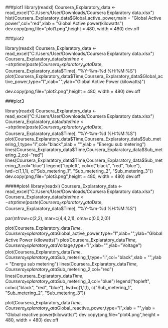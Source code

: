 ###plot1 library(readxl) Coursera_Explaratory_data <- read_excel("C:/Users/User/Downloads/Coursera Explaratory data.xlsx") hist(Coursera_Explaratory_data$Global_active_power,main = "Global Active power",col="red",xlab = "Global Active power(kilowatts") dev.copy(png,file="plot1.png",height = 480, width = 480) dev.off

###plot2

library(readxl) Coursera_Explaratory_data <- read_excel("C:/Users/User/Downloads/Coursera Explaratory data.xlsx") Coursera_Explaratory_data$datetime <- strptime(paste(Coursera_Explaratory_data$Date, Coursera_Explaratory_data$Time), "%Y-%m-%d %H:%M:%S") plot(Coursera_Explaratory_data$Time,Coursera_Explaratory_data$Global_active_power,type="l",xlab="",ylab="Global Active Power (kilowatts)")

dev.copy(png,file="plot2.png",height = 480, width = 480) dev.off

###plot3

library(readxl) Coursera_Explaratory_data <- read_excel("C:/Users/User/Downloads/Coursera Explaratory data.xlsx") Coursera_Explaratory_data$datetime <- strptime(paste(Coursera_Explaratory_data$Date, Coursera_Explaratory_data$Time), "%Y-%m-%d %H:%M:%S") plot(Coursera_Explaratory_data$Time,Coursera_Explaratory_data$Sub_metering_1,type="l",col="black",xlab = "",ylab = "Energu sub metering") lines(Coursera_Explaratory_data$Time,Coursera_Explaratory_data$Sub_metering_2,col="red") lines(Coursera_Explaratory_data$Time,Coursera_Explaratory_data$Sub_metering_3,col="blue") legend("topleft", col=c("black", "red", "blue"), lwd=c(1,1,1), c("Sub_metering_1", "Sub_metering_2", "Sub_metering_3")) dev.copy(png,file="plot3.png",height = 480, width = 480) dev.off

#####plot4 library(readxl) Coursera_Explaratory_data <- read_excel("C:/Users/User/Downloads/Coursera Explaratory data.xlsx") Coursera_Explaratory_data$datetime <- strptime(paste(Coursera_Explaratory_data$Date, Coursera_Explaratory_data$Time), "%Y-%m-%d %H:%M:%S")

par(mfrow=c(2,2), mar=c(4,4,2,1), oma=c(0,0,2,0))

plot(Coursera_Explaratory_data$Time,Coursera_Explaratory_data$Global_active_power,type="l",xlab="",ylab="Global Active Power (kilowatts)") plot(Coursera_Explaratory_data$Time,Coursera_Explaratory_data$Voltage,type="l",xlab="",ylab="Voltage") plot(Coursera_Explaratory_data$Time,Coursera_Explaratory_data$Sub_metering_1,type="l",col="black",xlab = "",ylab = "Energu sub metering") lines(Coursera_Explaratory_data$Time,Coursera_Explaratory_data$Sub_metering_2,col="red") lines(Coursera_Explaratory_data$Time,Coursera_Explaratory_data$Sub_metering_3,col="blue") legend("topleft", col=c("black", "red", "blue"), lwd=c(1,1,1), c("Sub_metering_1", "Sub_metering_2", "Sub_metering_3"))

plot(Coursera_Explaratory_data$Time,Coursera_Explaratory_data$Global_reactive_power,type="l",xlab = "",ylab = "Global reactive power(kilowatts)") dev.copy(png,file="plot4.png",height = 480, width = 480) dev.off
